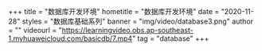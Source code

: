 +++
    title = "数据库开发环境"
    hometitle = "数据库开发环境"
    date = "2020-11-28"
    styles = "数据库基础系列"
    banner = "img/video/database3.png"
    author = ""
    videourl = "https://learningvideo.obs.ap-southeast-1.myhuaweicloud.com/basicdb/7.mp4" 
    tag = "database"
+++